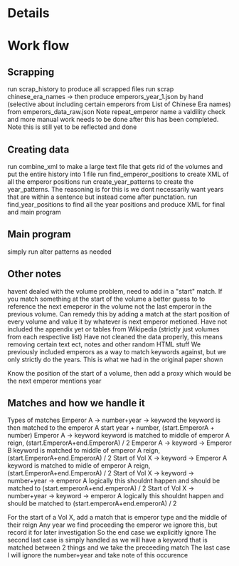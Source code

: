 # Details


# Work flow 
## Scrapping
run scrap_history to produce all scrapped files 
run scrap chinese_era_names -> then produce emperors_year_1.json by hand (selective about including certain emperors from List of Chinese Era names) from emperors_data_raw.json
Note repeat_emperor name a valdility check and more manual work needs to be done after this has been completed. Note this is still yet to be reflected and done
## Creating data
run combine_xml to make a large text file that gets rid of the volumes and put the entire history into 1 file
run find_emperor_positions to create XML of all the emperor positions 
run create_year_patterns to create the year_patterns. The reasoning is for this is we dont necessarily want years that are within a sentence but instead come after punctation.
run find_year_positions to find all the year positions and produce XML for final and main program
## Main program 
simply run alter patterns as needed

## Other notes
havent dealed with the volume problem, need to add in a "start" match. If you match something at the start of the volume a better guess to to reference the next emeperor in the volume not the last emperor in the previous volume. Can remedy this by adding a match at the start position of every volume and value it by whatever is next emperor metioned.
Have not included the appendix yet or tables from Wikipedia (strictly just volumes from each respective list)
Have not cleaned the data properly, this means removing certain text ect, notes and other random HTML stuff
We previously included emperors as a way to match keywords against, but we only strictly do the years. This is what we had in the original paper shown

Know the position of the start of a volume, then add a proxy which would be the next emperor mentions year 

## Matches and how we handle it
Types of matches
Emperor A -> number+year -> keyword
    the keyword is then matched to the emperor A start year + number, (start.EmperorA + number)
Emperor A -> keyword
    keyword is matched to middle of emperor A reign, (start.EmperorA+end.EmperorA) / 2
Emperor A -> keyword -> Emperor B
    keyword is matched to middle of emperor A reign, (start.EmperorA+end.EmperorA) / 2
Start of Vol X -> keyword -> Emperor A
    keyword is matched to midle of emperor A reign, (start.EmperorA+end.EmperorA) / 2
Start of Vol X -> keyword -> number+year -> emperor A
    logically this shouldnt happen and should be matched to (start.emperorA+end.emperorA) / 2
Start of Vol X -> number+year -> keyword -> emperor A 
    logically this shouldnt happen and should be matched to (start.emperorA+end.emperorA) / 2

For the start of a Vol X, add a match that is emperor type and the middle of their reign
Any year we find proceeding the emperor we ignore this, but record it for later investigation
So the end case we explicitly ignore
The second last case is simply handled as we will have a keyword that is matched between 2 things and we take the preceeding match
The last case I will ignore the number+year and take note of this occurence

